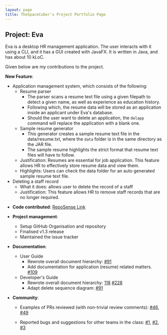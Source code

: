 ```yaml
---
layout: page
title: TheSpaceCuber's Project Portfolio Page
---
```


## Project: Eva

Eva is a desktop HR management application. The user interacts with it using a CLI, and it has a GUI created with JavaFX. It is written in Java, and has about 10 kLoC.

Given below are my contributions to the project.

**New Feature**:
- Application management system, which consists of the following:
   * Resume parser
     * The parser scans a resume text file using a given filepath to detect a given name, as well as experience as education history.
     * Following which, the resume data will be stored as an application inside an applicant under Eva's database.
     * Should the user want to delete an application, the `delapp` command will replace the application with a blank one.
   * Sample resume generator
     * This generator creates a sample resume text file in the data/resume.txt, where the `data` folder is in the same directory as the JAR file.
     * The sample resume highlights the strict format that resume text files will have to follow.
  - Justification: Resumes are essential for job application. This feature allows HR to effectively store resume data and view them.
  - Highlights: Users can check the data folder for an auto generated sample resume text file. 
- Deleting a staff record
  - What it does: allows user to delete the record of a staff
  - Justification: This feature allows HR to remove staff records that are no longer required.

* **Code contributed**: 
[RepoSense Link](https://nus-cs2103-ay2021s1.github.io/tp-dashboard/#breakdown=true&search=TheSpaceCuber&sort=groupTitle&sortWithin=title&since=2020-08-14&timeframe=commit&mergegroup=&groupSelect=groupByRepos&checkedFileTypes=docs~functional-code~test-code~other&tabOpen=true&tabType=zoom&zA=TheSpaceCuber&zR=AY2021S1-CS2103T-W13-1%2Ftp%5Bmaster%5D&zACS=248.18696883852692&zS=2020-08-14&zFS=W13&zU=2020-11-06&zMG=false&zFTF=commit&zFGS=groupByRepos&zFR=false)

* **Project management**:
    - Setup GitHub Organisation and repository
    - Finalised v1.3 release
    - Maintained the issue tracker

* **Documentation**:
    - User Guide
        - Rewrote overall document hierarchy: [#91](https://github.com/AY2021S1-CS2103T-W13-1/tp/pull/91)
        - Add documentation for application (resume) related matters. [#109](https://github.com/AY2021S1-CS2103T-W13-1/tp/pull/109)
    - Developer's Guide
        - Rewrote overall document hierarchy: [118](https://github.com/AY2021S1-CS2103T-W13-1/tp/pull/118)
        [#228](https://github.com/AY2021S1-CS2103T-W13-1/tp/pull/228)
        - Adapt delete sequence diagram: [#91](https://github.com/AY2021S1-CS2103T-W13-1/tp/pull/91)

* **Community**:
    - Examples of PRs reviewed (with non-trivial review comments): [#46](https://github.com/AY2021S1-CS2103T-W13-1/tp/pull/46),
    [#49](https://github.com/AY2021S1-CS2103T-W13-1/tp/pull/49)
    
    - Reported bugs and suggestions for other teams in the class: [#1](https://github.com/TheSpaceCuber/ped/issues/1), 
    [#2](https://github.com/TheSpaceCuber/ped/issues/2),
    [#3](https://github.com/TheSpaceCuber/ped/issues/3)

